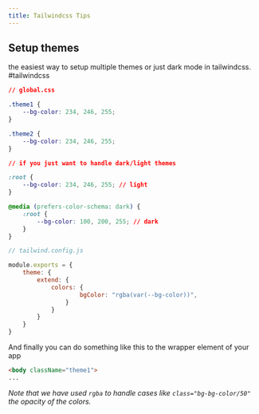 ```yaml
---
title: Tailwindcss Tips
---
```

## Setup themes
the easiest way to setup multiple themes or just dark mode in tailwindcss.
#tailwindcss


```css
// global.css

.theme1 {
	--bg-color: 234, 246, 255;
}

.theme2 {
	--bg-color: 234, 246, 255;
}

// if you just want to handle dark/light themes

:root {
	--bg-color: 234, 246, 255; // light
}

@media (prefers-color-schema: dark) {
	:root {
		--bg-color: 100, 200, 255; // dark
	}
}
```

```js
// tailwind.config.js

module.exports = {
	theme: {
		extend: {
			colors: {
					bgColor: "rgba(var(--bg-color))",
				}
			}
		}
	}
}
```

And finally you can do something like this to the wrapper element of your app

```html
<body className="theme1">
...
```

*Note that we have used `rgba` to handle cases like `class="bg-bg-color/50"` the opacity of the colors.*
